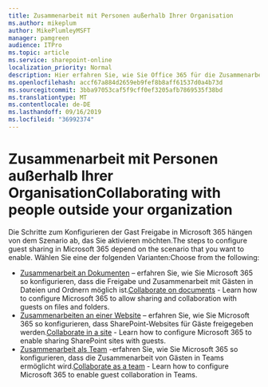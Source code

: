 ```yaml
---
title: Zusammenarbeit mit Personen außerhalb Ihrer Organisation
ms.author: mikeplum
author: MikePlumleyMSFT
manager: pamgreen
audience: ITPro
ms.topic: article
ms.service: sharepoint-online
localization_priority: Normal
description: Hier erfahren Sie, wie Sie Office 365 für die Zusammenarbeit mit Gastbenutzern konfigurieren.
ms.openlocfilehash: accf67a884d2659eb9fef8b8aff61537d0a4b73d
ms.sourcegitcommit: 3bba97053caf5f9cff0ef3205afb7869535f38bd
ms.translationtype: MT
ms.contentlocale: de-DE
ms.lasthandoff: 09/16/2019
ms.locfileid: "36992374"
---
```

# <a name="collaborating-with-people-outside-your-organization"></a><span data-ttu-id="2b747-103">Zusammenarbeit mit Personen außerhalb Ihrer Organisation</span><span class="sxs-lookup"><span data-stu-id="2b747-103">Collaborating with people outside your organization</span></span>

<span data-ttu-id="2b747-104">Die Schritte zum Konfigurieren der Gast Freigabe in Microsoft 365 hängen von dem Szenario ab, das Sie aktivieren möchten.</span><span class="sxs-lookup"><span data-stu-id="2b747-104">The steps to configure guest sharing in Microsoft 365 depend on the scenario that you want to enable.</span></span> <span data-ttu-id="2b747-105">Wählen Sie eine der folgenden Varianten:</span><span class="sxs-lookup"><span data-stu-id="2b747-105">Choose from the following:</span></span>

- <span data-ttu-id="2b747-106">[Zusammenarbeit an Dokumenten](collaborate-on-documents.md) – erfahren Sie, wie Sie Microsoft 365 so konfigurieren, dass die Freigabe und Zusammenarbeit mit Gästen in Dateien und Ordnern möglich ist.</span><span class="sxs-lookup"><span data-stu-id="2b747-106">[Collaborate on documents](collaborate-on-documents.md) - Learn how to configure Microsoft 365 to allow sharing and collaboration with guests on files and folders.</span></span>
- <span data-ttu-id="2b747-107">[Zusammenarbeiten an einer Website](collaborate-in-a-site.md) – erfahren Sie, wie Sie Microsoft 365 so konfigurieren, dass SharePoint-Websites für Gäste freigegeben werden.</span><span class="sxs-lookup"><span data-stu-id="2b747-107">[Collaborate in a site](collaborate-in-a-site.md) - Learn how to configure Microsoft 365 to enable sharing SharePoint sites with guests.</span></span>
- <span data-ttu-id="2b747-108">[Zusammenarbeit als Team](collaborate-as-a-team.md) -erfahren Sie, wie Sie Microsoft 365 so konfigurieren, dass die Zusammenarbeit von Gästen in Teams ermöglicht wird.</span><span class="sxs-lookup"><span data-stu-id="2b747-108">[Collaborate as a team](collaborate-as-a-team.md) - Learn how to configure Microsoft 365 to enable guest collaboration in Teams.</span></span>


